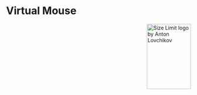 # Virtual Mouse
<img src="https://github.com/Ashvin-G/Virtual-Mouse/tree/main/images/logo.jpg" align="right"
     alt="Size Limit logo by Anton Lovchikov" width="120" height="178">
